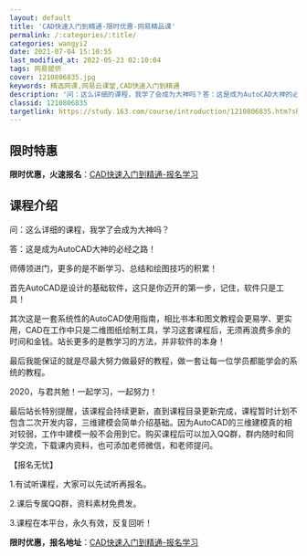 ```yaml
---
layout: default
title: 'CAD快速入门到精通-限时优惠-网易精品课'
permalink: /:categories/:title/
categories: wangyi2
date: 2021-07-04 15:10:55
last_modified_at: 2022-05-23 02:10:04
tags: 网易提供
cover: 1210806835.jpg
keywords: 精选网课,网易云课堂,CAD快速入门到精通
description: '问：这么详细的课程，我学了会成为大神吗？答：这是成为AutoCAD大神的必经之路！师傅领进门，更多的是不断学习、总结和绘'
classid: 1210806835
targetlink: https://study.163.com/course/introduction/1210806835.htm?share=1&shareId=1025206652&utm_campaign=share&utm_medium=iphoneShare&utm_source=&utm_u=1025206652
---
```


## 限时特惠

**限时优惠，火速报名**：[CAD快速入门到精通-报名学习](https://study.163.com/course/introduction/1210806835.htm?share=1&shareId=1025206652&utm_campaign=share&utm_medium=iphoneShare&utm_source=&utm_u=1025206652)

## 课程介绍

问：这么详细的课程，我学了会成为大神吗？

答：这是成为AutoCAD大神的必经之路！

师傅领进门，更多的是不断学习、总结和绘图技巧的积累！

首先AutoCAD是设计的基础软件，这只是你迈开的第一步，记住，软件只是工具！

其次这是一套系统性的AutoCAD使用指南，相比书本和图文教程会更易学、更实用，CAD在工作中只是二维图纸绘制工具，学习这套课程后，无须再浪费多余的时间和金钱。站长更多的是教学习的方法，并非软件的本身！

最后我能保证的就是尽最大努力做最好的教程，做一套让每一位学员都能学会的系统的教程。

2020，与君共勉！一起学习，一起努力！

最后站长特别提醒，该课程会持续更新，直到课程目录更新完成，课程暂时计划不包含二次开发内容，三维建模会简单介绍基础。因为AutoCAD的三维建模真的相对较弱，工作中建模一般不会用到它。购买课程后可以加入QQ群，群内随时和同学交流，下载课内资料，也可添加老师微信，和老师提问。

【报名无忧】

1.有试听课程，大家可以先试听再报名。

2.课后专属QQ群，资料素材免费发。

3.课程在本平台，永久有效，反复回听！

**限时优惠，报名地址**：[CAD快速入门到精通-报名学习](https://study.163.com/course/introduction/1210806835.htm?share=1&shareId=1025206652&utm_campaign=share&utm_medium=iphoneShare&utm_source=&utm_u=1025206652)

